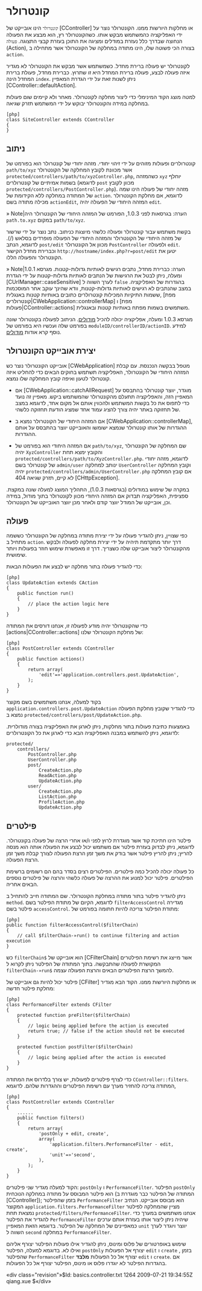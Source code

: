 ﻿קונטרולר
==========

`קונטרולר` הינו אובייקט של [CController] או מחלקות היורשות ממנו. הקונטרולר נוצר על ידי האפליקציה כהמשתמש מבקש אותו.
 כשהקונטרולר רץ, הוא מבצע את הפעולה הנחוצה שבדרך כלל נעזרת במודלים ומציגה את התוכן בעזרת קבצי התצוגה.
 `פעולה` (Action), בצורה הכי פשוטה שלו, הינו מתודה במחלקה של הקונטרולר אשר מתחילה ב `action`.

לקונטרולר יש פעולה ברירת מחדל.
 כשמשתמש אשר מבקש את הקונטרולר לא מגדיר איזה פעולה לבצע, פעולה ברירת המחדל היא זו שתרוץ.
 כברירת מחדל, פעולת ברירת המחדל הינה `index`. ניתן לשנות זאת על ידי הגדרת המאפיין [CController::defaultAction].

למטה מוצג הקוד המינימלי כדי ליצור מחלקה לקונטרולר. מאחר ולא קיימים שום פעולות במחלקה במידה והקונטרולר יבוקש על ידי המשתמש תזרק שגיאה.

~~~
[php]
class SiteController extends CController
{
}
~~~

ניתוב
-----

קונטרולרים ופעולות מזוהים על ידי זיהוי יחודי. מזהה יחודי של קונטרולר הוא בפורמט של `path/to/xyz` אשר מכוונת לקובץ המחלקה של הקונטרולר `protected/controllers/path/to/xyzController.php`, כשהמזהה `xyz` יוחלף בשמות אמיתיים של קונטרולרים (לדוגמא `post` מכוון לקובץ `protected/controllers/PostController.php`).
מזהה יחודי של פעולה הינו שמה של המתודה במחלקה ללא הקידומת של `action`. לדוגמא, אם מחלקת הקונטרולר מכילה מתודה בשם `actionEdit`, המזהה היחודי של הפעולה יהיה `edit`.

» Note|הערה: בגרסאות לפני 1.0.3, הפורמט של המזהה היחודי של הקונטרולר היה `path.to.xyz` במקום `path/to/xyz`.

בקשת משתמש עבור קונטרולר ופעולה כלשהי מיוצגת כניתוב.
 נתב נוצר על ידי שרשור של מזהה היחודי של הקונטרולר והמזהה היחודי של הפעולה מופרדים בסלאש (/).
 לדוגמא, הנתב `post/edit` מכוון אל הקונטרולר `PostController` ולפעולה `edit`.
 וכברירת מחדל הקישור `http://hostname/index.php?r=post/edit` יטען את הקונטרולר והפעולה הללו.

» Note|הערה: כברירת מחדל, נתבים רגישים לאותיות גדולות-קטנות.
 מגרסא 1.0.1 ומעלה, ניתן לבטל את הרגישות של הנתבים לאותיות גדולות-קטנות על ידי הגדרת [CUrlManager::caseSensitive] לערך השווה ל `false` בהגדרות של האפליקציה.
 במצב שהנתבים לא רגישים לאותיות גדולות-קטנות, וודא שהינך עוקב אחר המוסכמות ששמות התיקיות המכילות קונטרולרים כתובים באותיות קטנות באנגלית, [מפת קונטרולרים|CWebApplication::controllerMap] ו [מפת פעולות|CController::actions] משתמשים בשמות מפתח באותיות קטנות ובאנגלית.

מגרסא 1.0.3 ומעלה, אפליקציה יכולה להכיל [מודולים](/doc/guide/basics.module). הניתוב לפעולה בקונטרולר שונה בפורמט שלה ועכשיו היא בפורמט של `moduleID/controllerID/actionID`. למידע נוסף קרא אודות [מודולים](/doc/guide/basics.module).

יצירת אובייקט הקונטרולר
------------------------

אובייקט הקונטרולר נוצר כש [CWebApplication] מטפל בבקשה הנכנסת. עם קבלת המזהה היחודי של הקונטרולר, האפליקציה תשתמש בחוקים הבאים כדי להחליט איזה קונטרולר לטעון ואיפה קובץ המחלקה שלו נמצא.

- אם [CWebApplication::catchAllRequest] מוגדר, יווצר קונטרולר בהתבסס על המאפיין הזה, והאפליקציה תתעלם מהקונטרולר שהמשתמש ביקש. מאפיין זה נועד כדי לתפוס את כל בקשות המשתמש ולהכווין אותם אל מקום אחד, לדוגמא במצב של תחזוקה באתר יהיה צורך להציג עמוד אחד שמציג הודעת תחזוקה כלשהי.

- אם המזהה היחודי של הקונטרולר נמצא ב [CWebApplication::controllerMap], ההגדרות של אותו קונטרולר שנמצא ישומשו והאובייקט יווצר בהתבסס על אותם ההגדרות.

- אם המזהה היחודי הוא בפורמט של `path/to/xyz`, שם המחלקה של הקונטרולר יהיה `XyzController` והקובץ ימצא תחת `protected/controllers/path/to/XyzController.php`. לדוגמא, מזהה יחודי של קונטרולר בשם `admin/user` ינותב למחלקה `UserController` וקובץ המחלקה יהיה `protected/controllers/admin/UserController.php` אם קובץ המחלקה לא קיים, תזרק שגיאה 404 [CHttpException].

במקרה של שימוש במודולים (בגרסאות 1.0.3), התהליך המוצג למעלה שונה במקצת. ספציפית, האפליקציה תבדוק אם המזהה היחודי מכוון לקונטרולר בתוך מודול, במידה וכן, אובייקט של המודל יווצר קודם ולאחר מכן יווצר האובייקט של הקונטרולר.

פעולה
------

כפי שצויין, ניתן להגדיר פעולה על ידי יצירת מתודה במחלקה של הקונטרולר כששמה מתחיל ב `action`. דרך יותר מתקדמת תיהיה על ידי יצירת מחלקה לפעולה ולבקש מהקונטרולר ליצור אובייקט שלה כשצריך. דרך זו מאפשרת שימוש חוזר בפעולות ויותר שימושית.

כדי להגדיר פעולה בתור מחלקה יש לבצע את הפעולות הבאות:

~~~
[php]
class UpdateAction extends CAction
{
    public function run()
    {
        // place the action logic here
    }
}
~~~

כדי שהקונטרולר יהיה מודע לפעולה זו, אנחנו דורסים את המתודה [actions|CController::actions] של מחלקת הקונטרולר שלנו:

~~~
[php]
class PostController extends CController
{
    public function actions()
    {
        return array(
            'edit'=»'application.controllers.post.UpdateAction',
        );
    }
}
~~~

בקוד למעלה, אנחנו משתמשים בשם מקוצר `application.controllers.post.UpdateAction` כדי להגדיר שקובץ מחלקת הפעולה נמצא ב `protected/controllers/post/UpdateAction.php`.

באמצעות כתיבת פעולות בתור מחלקות, ניתן לארגן את האפליקציה בצורה מודולרית. לדוגמא, ניתן להשתמש במבנה האפליקציה הבא כדי לארגן את כל הקונטרולרים:

~~~
protected/
    controllers/
        PostController.php
        UserController.php
        post/
            CreateAction.php
            ReadAction.php
            UpdateAction.php
        user/
            CreateAction.php
            ListAction.php
            ProfileAction.php
            UpdateAction.php
~~~

פילטרים
------

פילטר הינו חתיכת קוד אשר מוגדרת לרוץ לפני ו/או אחרי הרצה של פעולה בקונטרולר. לדוגמא, ניתן לבדוק בעזרת פילטר אם משתמש יכול לבצע את הפעולה אותה הוא מנסה להריץ; ניתן להריץ פילטר אשר בודק את משך זמן הרצת הפעולה לצורך קבלת משך זמן הרצת הפעולה.

כל פעולה יכולה להכיל כמה פילטרים. הפילטרים רצים בסדר בהם הם רשומים ברשימת הפילטרים. פילטר יכול למנוע את ההרצה של פעולה כלשהי והרצה של פילטרים נוספים הבאים אחריה.

ניתן להגדיר פילטר בתור מתודה במחלקת הקונטרולר. שם המתודה חייב להתחיל ב `method`. לדוגמא, הקיום של מתודת הפילטר בשם `filterAccessControl` מגדירה פילטר בשם `accessControl`. מתודת הפילטר צריכה להיות חתומה בפורמט של:

~~~
[php]
public function filterAccessControl($filterChain)
{
    // call $filterChain-»run() to continue filtering and action execution
}
~~~

כש `filterChain$` הוא אובייקט של [CFilterChain] אשר מייצג את רשימת הפילטרים המקושרת לפעולה שהתבקשה. בתוך המתודה של הפילטר ניתן לקרוא ל `filterChain-»run$` להמשך הרצת הפילטרים הבאים והרצת הפעולה עצמה.

פילטר יכול להיות גם אובייקט של [CFilter] או מחלקות היורשות ממנו. הקוד הבא מגדיר מחלקת פילטר חדשה:

~~~
[php]
class PerformanceFilter extends CFilter
{
    protected function preFilter($filterChain)
    {
        // logic being applied before the action is executed
        return true; // false if the action should not be executed
    }

    protected function postFilter($filterChain)
    {
        // logic being applied after the action is executed
    }
}
~~~

כדי לצרף פילטרים לפעולות, יש צורך בלדרוס את המתודה `CController::filters`. המתודה צריכה להחזיר מערך עם רשימת הפילטרים וההגדרות שלהם. לדוגמא,

~~~
[php]
class PostController extends CController
{
    ......
    public function filters()
    {
        return array(
            'postOnly + edit, create',
            array(
                'application.filters.PerformanceFilter - edit, create',
                'unit'=»'second',
            ),
        );
    }
}
~~~

הקוד למעלה מגדיר שני פילטרים: `postOnly` ו `PerformanceFilter`. הפילטר `postOnly` הוא פילטר המבוסס על מתודה במחלקה הנוכחית (המתודה של הפילטר כבר מוגדרת ב [CController]); בזמן שהפילטר `PerformanceFilter` הוא מבוסס אובייקט. הנתיב המקוצר `application.filters.PerformanceFilter` מציין שהמחלקה לפילטר נמצאת תחת `protected/filters/PerformanceFilter`. אנחנו משתמשים במערך כדי להגדיר את הפילטר `PerformanceFilter` שיהיה ניתן ליצור אותו בעזרת אותם ערכים כמאפיינים של המחלקה של הפילטר. בדוגמא הזאת המאפיין `unit` יווצר ויוגדר לערך השווה ל `second` במחלקה `PerformanceFilter`.

שימוש באופרטורים של פלוס ומינוס, ניתן להגדיר אילו פעולות הפילטר יצורף אליהם ואילו לא. בדוגמא למעלה, הפילטר `postOnly` יצורף אל הפעולות `edit` ו `create` , בזמן שהפילטר `PerformanceFilter` יצורף אל כל הפעולות **מלבד** `edit` ו `create`. אם בהגדרות הפילטר לא יוגדרו פלוס או מינוס, הפילטר יצורף אל כל הפעולות.

«div class="revision"»$Id: basics.controller.txt 1264 2009-07-21 19:34:55Z qiang.xue $«/div»